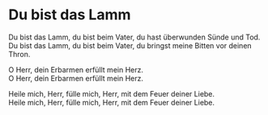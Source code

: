 # Du bist das Lamm

Du bist das Lamm, du bist beim Vater, du hast überwunden Sünde und Tod.  
Du bist das Lamm, du bist beim Vater, du bringst meine Bitten vor deinen Thron.

O Herr, dein Erbarmen erfüllt mein Herz.  
O Herr, dein Erbarmen erfüllt mein Herz.

Heile mich, Herr, fülle mich, Herr, mit dem Feuer deiner Liebe.  
Heile mich, Herr, fülle mich, Herr, mit dem Feuer deiner Liebe.
